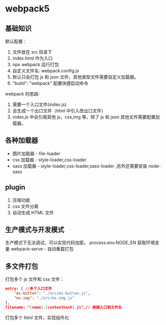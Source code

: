 # webpack5

## 基础知识

默认配置：

1. 文件放在 src 目录下
2. index.html 作为入口
3. npx webpack 运行打包
4. 自定义文件名: webpack.config.js
5. 默认只会打包 js 和 json 文件，其他类型文件需要自定义加载器。
6. "build": "webpack" 配置快捷启动命令

webpack 的思路:

1. 需要一个入口文件(index.js)
2. 会生成一个出口文件（html 中引入改出口文件）
3. index.js 中会引用其他 js，css,img 等，除了 js 和 json 其他文件需要配置加载器。

## 各种加载器

- 图片加载器 - file-loader
- css 加载器 - style-loader,css-loader
- sass 加载器 - style-loader,css-loader,sass-loader ,另外还需要安装 node-sass

## plugin

1. 压缩功能
2. css 文件分离
3. 自动生成 HTML 文件

## 生产模式与开发模式

生产模式下无法调试，可以实现代码加密。
process.env.NODE_EN 获取环境变量
webpack-serve - 自动重载打包

## 多文件打包

打包多个 js 文件和 css 文件：

```json
entry: { //多个入口文件
    "ms-button": "./src/ms-button.js",
    "ms-img": "./src/ms-img.js"
},
filename: "[name].[contenthash].js",// 根据入口取文件名
```

打包多个 html 文件，实现组件化
